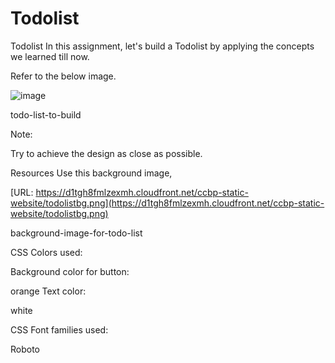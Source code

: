 # Todolist

Todolist
In this assignment, let's build a Todolist by applying the concepts we learned till now.



Refer to the below image.

![image](https://user-images.githubusercontent.com/82379566/218642731-7a2a3f2a-22a8-4722-8bbe-56c74fc6ec43.png)


todo-list-to-build



Note:

Try to achieve the design as close as possible.

Resources
Use this background image,



[URL: https://d1tgh8fmlzexmh.cloudfront.net/ccbp-static-website/todolistbg.png](https://d1tgh8fmlzexmh.cloudfront.net/ccbp-static-website/todolistbg.png)



background-image-for-todo-list



CSS Colors used:

Background color for button:

orange
Text color:

white


CSS Font families used:

Roboto
